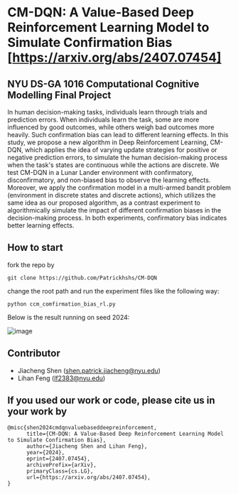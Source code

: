 # CM-DQN: A Value-Based Deep Reinforcement Learning Model to Simulate Confirmation Bias [https://arxiv.org/abs/2407.07454]
## NYU DS-GA 1016 Computational Cognitive Modelling Final Project
In human decision-making tasks, individuals learn through trials and prediction errors. When individuals learn the task, some are more influenced by good outcomes, while others weigh bad outcomes more heavily. Such confirmation bias can lead to different learning effects. In this study, we propose a new algorithm in Deep Reinforcement Learning, CM-DQN, which applies the idea of varying update strategies for positive or negative prediction errors, to simulate the human decision-making process when the task's states are continuous while the actions are discrete. We test CM-DQN in a Lunar Lander environment with confirmatory, disconfirmatory, and non-biased bias to observe the learning effects. Moreover, we apply the confirmation model in a multi-armed bandit problem (environment in discrete states and discrete actions), which utilizes the same idea as our proposed algorithm, as a contrast experiment to algorithmically simulate the impact of different confirmation biases in the decision-making process. In both experiments, confirmatory bias indicates better learning effects.


## How to start
fork the repo by
```
git clone https://github.com/Patrickhshs/CM-DQN
```
change the root path and run the experiment files like the following way:
```
python ccm_comfirmation_bias_rl.py
```
Below is the result running on seed 2024:

![image](https://github.com/Patrickhshs/CM-DQN/assets/103577592/8e73d1aa-39f3-4ebd-9027-26658f122229)
## Contributor
- Jiacheng Shen (shen.patrick.jiacheng@nyu.edu)
- Lihan Feng (lf2383@nyu.edu)
## If you used our work or code, please cite us in your work by 
```
@misc{shen2024cmdqnvaluebaseddeepreinforcement,
      title={CM-DQN: A Value-Based Deep Reinforcement Learning Model to Simulate Confirmation Bias}, 
      author={Jiacheng Shen and Lihan Feng},
      year={2024},
      eprint={2407.07454},
      archivePrefix={arXiv},
      primaryClass={cs.LG},
      url={https://arxiv.org/abs/2407.07454}, 
}
```
